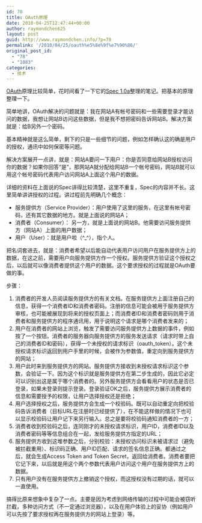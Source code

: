 ```yaml
---
id: 78
title: OAuth原理
date: 2010-04-25T12:47:44+00:00
author: raymondchen625
layout: post
guid: http://www.raymondchen.info/?p=78
permalink: '/2010/04/25/oauth%e5%8e%9f%e7%90%86/'
original_post_id:
  - "78"
  - "1083"
categories:
  - 技术
---
```

<a href="https://oauth.net/" target="_blank" rel="noopener noreferrer">OAuth</a>原理比较简单，花时间看了一下它的<a href="https://oauth.net/core/1.0a" target="_blank" rel="noopener noreferrer">Spec 1.0a</a>整理的笔记。把基本的原理整理一下。

简单地讲，OAuth解决的问题就是：我在网站A有帐号密码和一些需要登录才能访问的数据，我想让网站B访问这些数据，但是我不想把密码告诉网站B。解决方案就是：给B另外一个密码。

基本精神就是这么简单，剩下的只是一些细节的问题，例如怎样确认这的确是用户的授权，通讯中如何保密等问题。

解决方案展开一点讲，就是：网站A要问一下用户：你是否同意给网站B授权访问你的数据？如果你回答“是”，那网站A就分配给网站B一个帐号密码，网站B就可以用这个帐号密码代表用户访问网站A上面这个用户的数据。

详细的资料在上面说的Spec讲得比较清楚，这里不重复，Spec的内容并不长。这里简单讲讲授权的过程。讲过程前先明确几个概念：

  * 服务提供方（Service Provider）：用户使用了这里的服务，在这里有帐号密码，还有其它数据的地方。就是上面说的网站A；
  * 消费者（Consumer）： 另一方，就是上面说的网站B。他需要访问服务提供方（网站A）上面的用户数据；
  * 用户（User）：就是用户啦（^_^），指个人。

把名词套进去，就是：消费者希望以后能自动代表用户访问用户在服务提供方上的数据，在这之前，需要用户向服务提供方作一个授权。服务提供方验证这个授权之后，以后就可以像消费者提供这个用户的数据。这个要求授权的过程就是OAuth要做的事。

步骤：

  1. 消费者的开发人员阅读服务提供方的有关文档。在服务提供方上面注册自己的信息，获得一个消费者ID和消费者密码。注册的信息可能会被用于服务提供方审核，也可能被展现到将来的授权页面上；而消费者ID和消费者密码则用于消费者和服务提供方的程序通讯用，用于说明这个请求是哪个消费者发来的；
  2. 用户在消费者的网站上浏览，触发了需要访问服务提供方上数据的事件，例如按了一个按钮。消费者的服务器向服务提供方的服务发送请求（请求时带上自己的消费者ID和密码），获得一个未授权的请求标识（oauth_token）。这个未授权请求标识返回到用户手里的时候，会被作为参数值，重定向到服务提供方的网站；
  3. 用户此时来到服务提供方的网站。服务提供方接收到未授权请求标识这个参数，会验证一下。因为这个标识就是服务提供方在第二步生成的，因此它必定可以识别出这是属于哪个消费者的。另外服务提供方会看看用户的状态是否已登录，如果未登录则提示登录。登录验证OK之后，服务提供方展示消费者的信息和需要授予的权限，让用户选择授权还是拒绝；
  4. 用户选择授权之后，服务提供方会生成一个校验码。既可以自动重定向把校验码告诉消费者（目标URL在注册时已经提供了），在不能这样做的情况下也可以显示校验码让用户记下来另行输入。总之是要将校验码通知消费者的一方；
  5. 消费者收到校验码之后，连同刚才的未授权请求标识，用户ID，消费者ID以及消费者密码等等信息组合在一起，发给服务提供方指定的URL；
  6. 服务提供方收到这堆参数之后，分别校验：未授权访问标识未被请求过（避免被拦截重用）、标识码正确、用户ID匹配、请求的签名信息正确。都通过之后，就会生成Access Token and Token Secret，返回给消费者。消费者要把它记下来，以后就是用这个两个参数代表用户访问这个用户在服务提供方上的数据。
  7. 只有用户没有在服务提供方上撤销这个授权，而这授权没有过期的话，就可以一直使用。

搞得比原来想象中复杂了一点。主要是因为考虑到网络传输的过程中可能会被窃听拦截，多种访问方式（不一定通过浏览器），以及在用户体验上的妥协（例如用户可以先按了要求授权再在服务提供方的网站上登录）等。